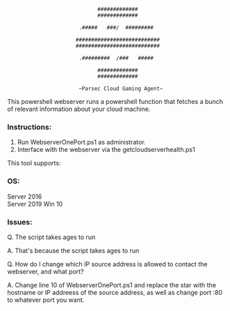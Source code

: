                                  #############                                 
                                 #############                                 
                                                                               
                           .#####   ###/  #########                            
                                                                               
                          ###########################                          
                          ###########################                          
                                                                               
                           .#########  /###   #####                            
                                                                               
                                 #############                                 
                                 #############                                 
                                       
                           ~Parsec Cloud Gaming Agent~

This powershell webserver runs a powershell function that fetches a bunch of relevant information
about your cloud machine.


### Instructions:                    
1. Run WebserverOnePort.ps1 as administrator.
2. Interface with the webserver via the getcloudserverhealth.ps1


This tool supports:

### OS:
Server 2016  
Server 2019 
Win 10
 

### Issues:
Q. The script takes ages to run


A. That's because the script takes ages to run 

Q. How do I change which IP source address is allowed to contact the webserver, and what port?


A. Change line 10 of WebserverOnePort.ps1 and replace the star with the hostname or IP addreess of the source address, as well as change port :80 to whatever port you want.




